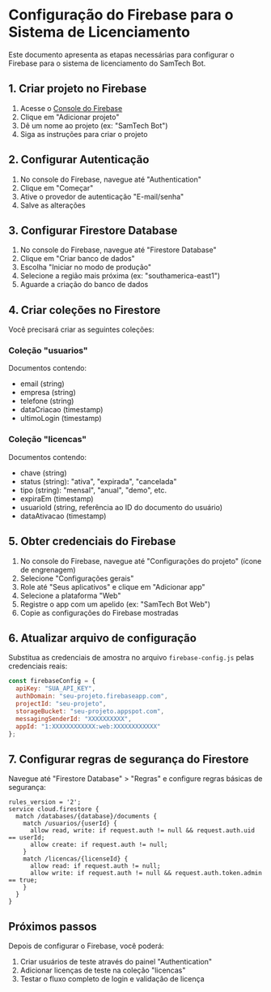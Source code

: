 # Configuração do Firebase para o Sistema de Licenciamento

Este documento apresenta as etapas necessárias para configurar o Firebase para o sistema de licenciamento do SamTech Bot.

## 1. Criar projeto no Firebase

1. Acesse o [Console do Firebase](https://console.firebase.google.com/)
2. Clique em "Adicionar projeto"
3. Dê um nome ao projeto (ex: "SamTech Bot")
4. Siga as instruções para criar o projeto

## 2. Configurar Autenticação

1. No console do Firebase, navegue até "Authentication"
2. Clique em "Começar"
3. Ative o provedor de autenticação "E-mail/senha"
4. Salve as alterações

## 3. Configurar Firestore Database

1. No console do Firebase, navegue até "Firestore Database"
2. Clique em "Criar banco de dados"
3. Escolha "Iniciar no modo de produção"
4. Selecione a região mais próxima (ex: "southamerica-east1")
5. Aguarde a criação do banco de dados

## 4. Criar coleções no Firestore

Você precisará criar as seguintes coleções:

### Coleção "usuarios"
Documentos contendo:
- email (string)
- empresa (string)
- telefone (string)
- dataCriacao (timestamp)
- ultimoLogin (timestamp)

### Coleção "licencas"
Documentos contendo:
- chave (string)
- status (string): "ativa", "expirada", "cancelada"
- tipo (string): "mensal", "anual", "demo", etc.
- expiraEm (timestamp)
- usuarioId (string, referência ao ID do documento do usuário)
- dataAtivacao (timestamp)

## 5. Obter credenciais do Firebase

1. No console do Firebase, navegue até "Configurações do projeto" (ícone de engrenagem)
2. Selecione "Configurações gerais"
3. Role até "Seus aplicativos" e clique em "Adicionar app"
4. Selecione a plataforma "Web"
5. Registre o app com um apelido (ex: "SamTech Bot Web")
6. Copie as configurações do Firebase mostradas

## 6. Atualizar arquivo de configuração

Substitua as credenciais de amostra no arquivo `firebase-config.js` pelas credenciais reais:

```javascript
const firebaseConfig = {
  apiKey: "SUA_API_KEY",
  authDomain: "seu-projeto.firebaseapp.com",
  projectId: "seu-projeto",
  storageBucket: "seu-projeto.appspot.com",
  messagingSenderId: "XXXXXXXXXX",
  appId: "1:XXXXXXXXXXXX:web:XXXXXXXXXXXX"
};
```

## 7. Configurar regras de segurança do Firestore

Navegue até "Firestore Database" > "Regras" e configure regras básicas de segurança:

```
rules_version = '2';
service cloud.firestore {
  match /databases/{database}/documents {
    match /usuarios/{userId} {
      allow read, write: if request.auth != null && request.auth.uid == userId;
      allow create: if request.auth != null;
    }
    match /licencas/{licenseId} {
      allow read: if request.auth != null;
      allow write: if request.auth != null && request.auth.token.admin == true;
    }
  }
}
```

## Próximos passos

Depois de configurar o Firebase, você poderá:

1. Criar usuários de teste através do painel "Authentication"
2. Adicionar licenças de teste na coleção "licencas"
3. Testar o fluxo completo de login e validação de licença
